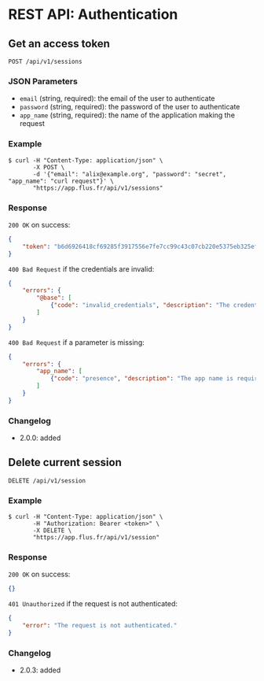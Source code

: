 # REST API: Authentication

## Get an access token

```http
POST /api/v1/sessions
```

### JSON Parameters

- `email` (string, required): the email of the user to authenticate
- `password` (string, required): the password of the user to authenticate
- `app_name` (string, required): the name of the application making the request

### Example

```console
$ curl -H "Content-Type: application/json" \
       -X POST \
       -d '{"email": "alix@example.org", "password": "secret", "app_name": "curl request"}' \
       "https://app.flus.fr/api/v1/sessions"
```

### Response

`200 OK` on success:

```json
{
    "token": "b6d6926418cf69285f3917556e7fe7cc99c43c07cb220e5375eb325efcec5fd5"
}
```

`400 Bad Request` if the credentials are invalid:

```json
{
    "errors": {
        "@base": [
            {"code": "invalid_credentials", "description": "The credentials are invalid."}
        ]
    }
}
```

`400 Bad Request` if a parameter is missing:

```json
{
    "errors": {
        "app_name": [
            {"code": "presence", "description": "The app name is required."}
        ]
    }
}
```

### Changelog

- 2.0.0: added

## Delete current session

```http
DELETE /api/v1/session
```

### Example

```console
$ curl -H "Content-Type: application/json" \
       -H "Authorization: Bearer <token>" \
       -X DELETE \
       "https://app.flus.fr/api/v1/session"
```

### Response

`200 OK` on success:

```json
{}
```

`401 Unauthorized` if the request is not authenticated:

```json
{
    "error": "The request is not authenticated."
}
```

### Changelog

- 2.0.3: added
